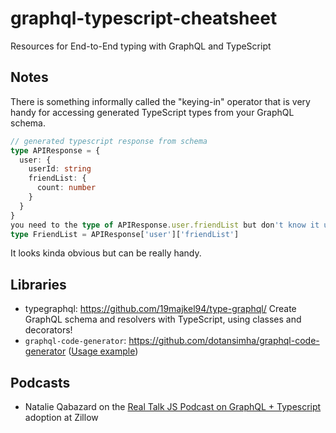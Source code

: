 # graphql-typescript-cheatsheet

Resources for End-to-End typing with GraphQL and TypeScript

## Notes

There is something informally called the "keying-in" operator that is very handy for accessing generated TypeScript types from your GraphQL schema.

```ts
// generated typescript response from schema
type APIResponse = {
  user: {
    userId: string
    friendList: {
      count: number
    }
  }
}
you need to the type of APIResponse.user.friendList but don't know it upfront
type FriendList = APIResponse['user']['friendList']
```

It looks kinda obvious but can be really handy.

## Libraries

- typegraphql: https://github.com/19majkel94/type-graphql/ Create GraphQL schema and resolvers with TypeScript, using classes and decorators!
- `graphql-code-generator`: https://github.com/dotansimha/graphql-code-generator ([Usage example](https://formidable.com/blog/2019/strong-typing/))

## Podcasts

- Natalie Qabazard on the [Real Talk JS Podcast on GraphQL + Typescript](https://realtalkjavascript.simplecast.fm/42ba5d10) adoption at Zillow
